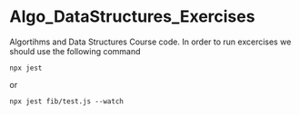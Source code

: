 # Algo_DataStructures_Exercises
Algortihms and Data Structures Course code.
In order to run excercises we should use the following command

```
npx jest
```

or

```
npx jest fib/test.js --watch
```
